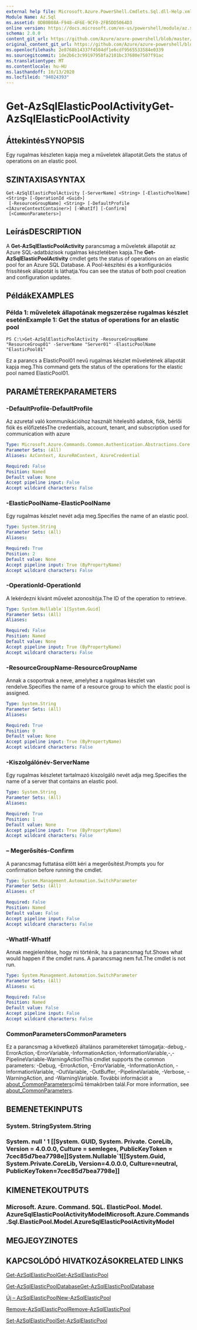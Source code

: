 ```yaml
---
external help file: Microsoft.Azure.PowerShell.Cmdlets.Sql.dll-Help.xml
Module Name: Az.Sql
ms.assetid: 0DB0B08A-F948-4F6E-9CF0-2FB5DD5064D3
online version: https://docs.microsoft.com/en-us/powershell/module/az.sql/get-azsqlelasticpoolactivity
schema: 2.0.0
content_git_url: https://github.com/Azure/azure-powershell/blob/master/src/Sql/Sql/help/Get-AzSqlElasticPoolActivity.md
original_content_git_url: https://github.com/Azure/azure-powershell/blob/master/src/Sql/Sql/help/Get-AzSqlElasticPoolActivity.md
ms.openlocfilehash: 2e0768b14337f4504df1e6cdf9565533584e0339
ms.sourcegitcommit: 1de2b6c3c99197958fa2101bc37680e7507f91ac
ms.translationtype: MT
ms.contentlocale: hu-HU
ms.lasthandoff: 10/13/2020
ms.locfileid: "94024393"
---
```

# <span data-ttu-id="6cf83-101">Get-AzSqlElasticPoolActivity</span><span class="sxs-lookup"><span data-stu-id="6cf83-101">Get-AzSqlElasticPoolActivity</span></span>

## <span data-ttu-id="6cf83-102">Áttekintés</span><span class="sxs-lookup"><span data-stu-id="6cf83-102">SYNOPSIS</span></span>
<span data-ttu-id="6cf83-103">Egy rugalmas készleten kapja meg a műveletek állapotát.</span><span class="sxs-lookup"><span data-stu-id="6cf83-103">Gets the status of operations on an elastic pool.</span></span>

## <span data-ttu-id="6cf83-104">SZINTAXISA</span><span class="sxs-lookup"><span data-stu-id="6cf83-104">SYNTAX</span></span>

```
Get-AzSqlElasticPoolActivity [-ServerName] <String> [-ElasticPoolName] <String> [-OperationId <Guid>]
 [-ResourceGroupName] <String> [-DefaultProfile <IAzureContextContainer>] [-WhatIf] [-Confirm]
 [<CommonParameters>]
```

## <span data-ttu-id="6cf83-105">Leírás</span><span class="sxs-lookup"><span data-stu-id="6cf83-105">DESCRIPTION</span></span>
<span data-ttu-id="6cf83-106">A **Get-AzSqlElasticPoolActivity** parancsmag a műveletek állapotát az Azure SQL-adatbázisok rugalmas készletében kapja.</span><span class="sxs-lookup"><span data-stu-id="6cf83-106">The **Get-AzSqlElasticPoolActivity** cmdlet gets the status of operations on an elastic pool for an Azure SQL Database.</span></span>
<span data-ttu-id="6cf83-107">A Pool-készítési és a konfigurációs frissítések állapotát is láthatja.</span><span class="sxs-lookup"><span data-stu-id="6cf83-107">You can see the status of both pool creation and configuration updates.</span></span>

## <span data-ttu-id="6cf83-108">Példák</span><span class="sxs-lookup"><span data-stu-id="6cf83-108">EXAMPLES</span></span>

### <span data-ttu-id="6cf83-109">Példa 1: műveletek állapotának megszerzése rugalmas készlet esetén</span><span class="sxs-lookup"><span data-stu-id="6cf83-109">Example 1: Get the status of operations for an elastic pool</span></span>
```
PS C:\>Get-AzSqlElasticPoolActivity -ResourceGroupName "ResourceGroup01" -ServerName "Server01" -ElasticPoolName "ElasticPool01"
```

<span data-ttu-id="6cf83-110">Ez a parancs a ElasticPool01 nevű rugalmas készlet műveletének állapotát kapja meg.</span><span class="sxs-lookup"><span data-stu-id="6cf83-110">This command gets the status of the operations for the elastic pool named ElasticPool01.</span></span>

## <span data-ttu-id="6cf83-111">PARAMÉTEREK</span><span class="sxs-lookup"><span data-stu-id="6cf83-111">PARAMETERS</span></span>

### <span data-ttu-id="6cf83-112">-DefaultProfile</span><span class="sxs-lookup"><span data-stu-id="6cf83-112">-DefaultProfile</span></span>
<span data-ttu-id="6cf83-113">Az azuretal való kommunikációhoz használt hitelesítő adatok, fiók, bérlői fiók és előfizetés</span><span class="sxs-lookup"><span data-stu-id="6cf83-113">The credentials, account, tenant, and subscription used for communication with azure</span></span>

```yaml
Type: Microsoft.Azure.Commands.Common.Authentication.Abstractions.Core.IAzureContextContainer
Parameter Sets: (All)
Aliases: AzContext, AzureRmContext, AzureCredential

Required: False
Position: Named
Default value: None
Accept pipeline input: False
Accept wildcard characters: False
```

### <span data-ttu-id="6cf83-114">-ElasticPoolName</span><span class="sxs-lookup"><span data-stu-id="6cf83-114">-ElasticPoolName</span></span>
<span data-ttu-id="6cf83-115">Egy rugalmas készlet nevét adja meg.</span><span class="sxs-lookup"><span data-stu-id="6cf83-115">Specifies the name of an elastic pool.</span></span>

```yaml
Type: System.String
Parameter Sets: (All)
Aliases:

Required: True
Position: 2
Default value: None
Accept pipeline input: True (ByPropertyName)
Accept wildcard characters: False
```

### <span data-ttu-id="6cf83-116">-OperationId</span><span class="sxs-lookup"><span data-stu-id="6cf83-116">-OperationId</span></span>
<span data-ttu-id="6cf83-117">A lekérdezni kívánt művelet azonosítója.</span><span class="sxs-lookup"><span data-stu-id="6cf83-117">The ID of the operation to retrieve.</span></span>

```yaml
Type: System.Nullable`1[System.Guid]
Parameter Sets: (All)
Aliases:

Required: False
Position: Named
Default value: None
Accept pipeline input: True (ByPropertyName)
Accept wildcard characters: False
```

### <span data-ttu-id="6cf83-118">-ResourceGroupName</span><span class="sxs-lookup"><span data-stu-id="6cf83-118">-ResourceGroupName</span></span>
<span data-ttu-id="6cf83-119">Annak a csoportnak a neve, amelyhez a rugalmas készlet van rendelve.</span><span class="sxs-lookup"><span data-stu-id="6cf83-119">Specifies the name of a resource group to which the elastic pool is assigned.</span></span>

```yaml
Type: System.String
Parameter Sets: (All)
Aliases:

Required: True
Position: 0
Default value: None
Accept pipeline input: True (ByPropertyName)
Accept wildcard characters: False
```

### <span data-ttu-id="6cf83-120">-Kiszolgálónév</span><span class="sxs-lookup"><span data-stu-id="6cf83-120">-ServerName</span></span>
<span data-ttu-id="6cf83-121">Egy rugalmas készletet tartalmazó kiszolgáló nevét adja meg.</span><span class="sxs-lookup"><span data-stu-id="6cf83-121">Specifies the name of a server that contains an elastic pool.</span></span>

```yaml
Type: System.String
Parameter Sets: (All)
Aliases:

Required: True
Position: 1
Default value: None
Accept pipeline input: True (ByPropertyName)
Accept wildcard characters: False
```

### <span data-ttu-id="6cf83-122">– Megerősítés</span><span class="sxs-lookup"><span data-stu-id="6cf83-122">-Confirm</span></span>
<span data-ttu-id="6cf83-123">A parancsmag futtatása előtt kéri a megerősítést.</span><span class="sxs-lookup"><span data-stu-id="6cf83-123">Prompts you for confirmation before running the cmdlet.</span></span>

```yaml
Type: System.Management.Automation.SwitchParameter
Parameter Sets: (All)
Aliases: cf

Required: False
Position: Named
Default value: False
Accept pipeline input: False
Accept wildcard characters: False
```

### <span data-ttu-id="6cf83-124">-WhatIf</span><span class="sxs-lookup"><span data-stu-id="6cf83-124">-WhatIf</span></span>
<span data-ttu-id="6cf83-125">Annak megjelenítése, hogy mi történik, ha a parancsmag fut.</span><span class="sxs-lookup"><span data-stu-id="6cf83-125">Shows what would happen if the cmdlet runs.</span></span>
<span data-ttu-id="6cf83-126">A parancsmag nem fut.</span><span class="sxs-lookup"><span data-stu-id="6cf83-126">The cmdlet is not run.</span></span>

```yaml
Type: System.Management.Automation.SwitchParameter
Parameter Sets: (All)
Aliases: wi

Required: False
Position: Named
Default value: False
Accept pipeline input: False
Accept wildcard characters: False
```

### <span data-ttu-id="6cf83-127">CommonParameters</span><span class="sxs-lookup"><span data-stu-id="6cf83-127">CommonParameters</span></span>
<span data-ttu-id="6cf83-128">Ez a parancsmag a következő általános paramétereket támogatja:-debug,-ErrorAction,-ErrorVariable,-InformationAction,-InformationVariable,-,-PipelineVariable-WarningAction</span><span class="sxs-lookup"><span data-stu-id="6cf83-128">This cmdlet supports the common parameters: -Debug, -ErrorAction, -ErrorVariable, -InformationAction, -InformationVariable, -OutVariable, -OutBuffer, -PipelineVariable, -Verbose, -WarningAction, and -WarningVariable.</span></span> <span data-ttu-id="6cf83-129">További információt a [about_CommonParameters](http://go.microsoft.com/fwlink/?LinkID=113216)című témakörben talál.</span><span class="sxs-lookup"><span data-stu-id="6cf83-129">For more information, see [about_CommonParameters](http://go.microsoft.com/fwlink/?LinkID=113216).</span></span>

## <span data-ttu-id="6cf83-130">BEMENETEK</span><span class="sxs-lookup"><span data-stu-id="6cf83-130">INPUTS</span></span>

### <span data-ttu-id="6cf83-131">System. String</span><span class="sxs-lookup"><span data-stu-id="6cf83-131">System.String</span></span>

### <span data-ttu-id="6cf83-132">System. null ' 1 [[System. GUID, System. Private. CoreLib, Version = 4.0.0.0, Culture = semleges, PublicKeyToken = 7cec85d7bea7798e]]</span><span class="sxs-lookup"><span data-stu-id="6cf83-132">System.Nullable\`1[[System.Guid, System.Private.CoreLib, Version=4.0.0.0, Culture=neutral, PublicKeyToken=7cec85d7bea7798e]]</span></span>

## <span data-ttu-id="6cf83-133">KIMENETEK</span><span class="sxs-lookup"><span data-stu-id="6cf83-133">OUTPUTS</span></span>

### <span data-ttu-id="6cf83-134">Microsoft. Azure. Command. SQL. ElasticPool. Model. AzureSqlElasticPoolActivityModel</span><span class="sxs-lookup"><span data-stu-id="6cf83-134">Microsoft.Azure.Commands.Sql.ElasticPool.Model.AzureSqlElasticPoolActivityModel</span></span>

## <span data-ttu-id="6cf83-135">MEGJEGYZI</span><span class="sxs-lookup"><span data-stu-id="6cf83-135">NOTES</span></span>

## <span data-ttu-id="6cf83-136">KAPCSOLÓDÓ HIVATKOZÁSOK</span><span class="sxs-lookup"><span data-stu-id="6cf83-136">RELATED LINKS</span></span>

[<span data-ttu-id="6cf83-137">Get-AzSqlElasticPool</span><span class="sxs-lookup"><span data-stu-id="6cf83-137">Get-AzSqlElasticPool</span></span>](./Get-AzSqlElasticPool.md)

[<span data-ttu-id="6cf83-138">Get-AzSqlElasticPoolDatabase</span><span class="sxs-lookup"><span data-stu-id="6cf83-138">Get-AzSqlElasticPoolDatabase</span></span>](./Get-AzSqlElasticPoolDatabase.md)

[<span data-ttu-id="6cf83-139">Új – AzSqlElasticPool</span><span class="sxs-lookup"><span data-stu-id="6cf83-139">New-AzSqlElasticPool</span></span>](./New-AzSqlElasticPool.md)

[<span data-ttu-id="6cf83-140">Remove-AzSqlElasticPool</span><span class="sxs-lookup"><span data-stu-id="6cf83-140">Remove-AzSqlElasticPool</span></span>](./Remove-AzSqlElasticPool.md)

[<span data-ttu-id="6cf83-141">Set-AzSqlElasticPool</span><span class="sxs-lookup"><span data-stu-id="6cf83-141">Set-AzSqlElasticPool</span></span>](./Set-AzSqlElasticPool.md)



